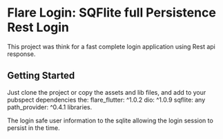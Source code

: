 # Flare Login: SQFlite full Persistence Rest Login

This project was think for a fast complete login application using Rest api response.

## Getting Started

Just clone the project or copy the assets and lib files, and add to your pubspect dependencies
the: 
  flare_flutter: ^1.0.2
  dio: ^1.0.9
  sqflite: any
  path_provider: ^0.4.1
libraries.

The login safe user information to the sqlite allowing the login session to persist in the time.